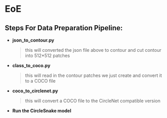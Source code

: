 # EoE

## Steps For Data Preparation Pipeline:
- **json_to_contour.py**
  > this will converted the json file above to contour and cut contour into 512*512 patches



- **class_to_coco.py**
  > this will read in the contour patches we just create and convert it to a COCO file



- **coco_to_circlenet.py**  
  > this will convert a COCO file to the CircleNet compatible version



- **Run the CircleSnake model**
